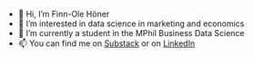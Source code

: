 - 👋 Hi, I’m Finn-Ole Höner
- 👀 I’m interested in data science in marketing and economics
- 🌱 I’m currently a student in the MPhil Business Data Science
- 📫 You can find me on [Substack](https://dsecon.substack.com) or on [LinkedIn](https://www.linkedin.com/in/finn-hoener/)
<div class="github-card" data-github="finnoh" data-width="400" data-height="150" data-theme="default"></div>
<script src="//cdn.jsdelivr.net/github-cards/latest/widget.js"></script>
